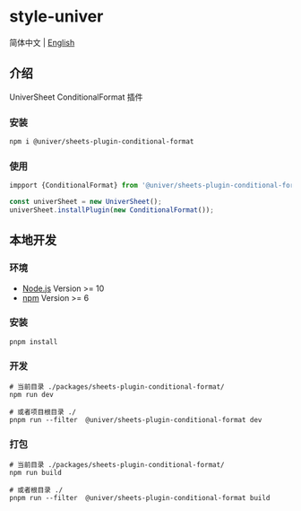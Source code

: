 # style-univer

简体中文 | [English](./README.md)

## 介绍

UniverSheet ConditionalFormat 插件

### 安装

```bash
npm i @univer/sheets-plugin-conditional-format
```

### 使用

```js
impport {ConditionalFormat} from '@univer/sheets-plugin-conditional-format'

const univerSheet = new UniverSheet();
univerSheet.installPlugin(new ConditionalFormat());
```

## 本地开发

### 环境

-   [Node.js](https://nodejs.org/en/) Version >= 10
-   [npm](https://www.npmjs.com/) Version >= 6

### 安装

```
pnpm install
```

### 开发

```
# 当前目录 ./packages/sheets-plugin-conditional-format/
npm run dev

# 或者项目根目录 ./
pnpm run --filter  @univer/sheets-plugin-conditional-format dev
```

### 打包

```
# 当前目录 ./packages/sheets-plugin-conditional-format/
npm run build

# 或者根目录 ./
pnpm run --filter  @univer/sheets-plugin-conditional-format build
```
